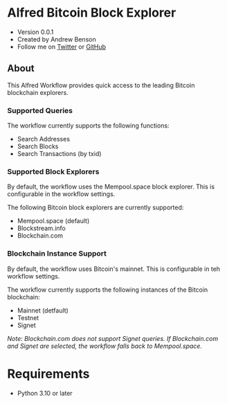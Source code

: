 # Alfred Bitcoin Block Explorer

- Version 0.0.1
- Created by Andrew Benson
- Follow me on [Twitter](https://twitter.com/AndrewBenson) or [GitHub](https://github.com/andrewbenson)

## About 

This Alfred Workflow provides quick access to the leading Bitcoin blockchain explorers. 

### Supported Queries

The workflow currently supports the following functions: 

- Search Addresses
- Search Blocks
- Search Transactions (by txid)

### Supported Block Explorers

By default, the workflow uses the Mempool.space block explorer. This is configurable in the workflow settings. 

The following Bitcoin block explorers are currently supported: 

- Mempool.space (default)
- Blockstream.info
- Blockchain.com


### Blockchain Instance Support

By default, the workflow uses Bitcoin's mainnet. This is configurable in teh workflow settings. 

The workflow currently supports the following instances of the Bitcoin blockchain: 

- Mainnet (detfault)
- Testnet 
- Signet

*Note: Blockchain.com does not support Signet queries. If Blockchain.com and Signet are selected, the workflow falls back to Mempool.space.*


# Requirements 

- Python 3.10 or later